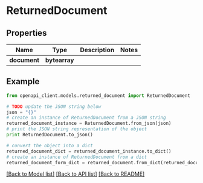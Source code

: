 # ReturnedDocument


## Properties
Name | Type | Description | Notes
------------ | ------------- | ------------- | -------------
**document** | **bytearray** |  | 

## Example

```python
from openapi_client.models.returned_document import ReturnedDocument

# TODO update the JSON string below
json = "{}"
# create an instance of ReturnedDocument from a JSON string
returned_document_instance = ReturnedDocument.from_json(json)
# print the JSON string representation of the object
print ReturnedDocument.to_json()

# convert the object into a dict
returned_document_dict = returned_document_instance.to_dict()
# create an instance of ReturnedDocument from a dict
returned_document_form_dict = returned_document.from_dict(returned_document_dict)
```
[[Back to Model list]](../README.md#documentation-for-models) [[Back to API list]](../README.md#documentation-for-api-endpoints) [[Back to README]](../README.md)


